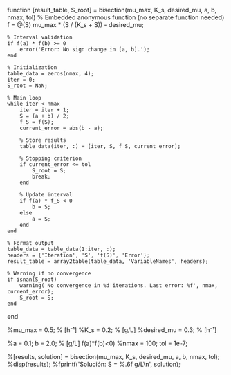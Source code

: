 function [result_table, S_root] = bisection(mu_max, K_s, desired_mu, a, b, nmax, tol)
    % Embedded anonymous function (no separate function needed)
    f = @(S) mu_max * (S / (K_s + S)) - desired_mu;
    
    % Interval validation
    if f(a) * f(b) >= 0
        error('Error: No sign change in [a, b].');
    end
    
    % Initialization
    table_data = zeros(nmax, 4);
    iter = 0;
    S_root = NaN;
    
    % Main loop
    while iter < nmax
        iter = iter + 1;
        S = (a + b) / 2;
        f_S = f(S);
        current_error = abs(b - a);
        
        % Store results
        table_data(iter, :) = [iter, S, f_S, current_error];
        
        % Stopping criterion
        if current_error <= tol
            S_root = S;
            break;
        end
        
        % Update interval
        if f(a) * f_S < 0
            b = S;
        else
            a = S;
        end
    end
    
    % Format output
    table_data = table_data(1:iter, :);
    headers = {'Iteration', 'S', 'f(S)', 'Error'};
    result_table = array2table(table_data, 'VariableNames', headers);
    
    % Warning if no convergence
    if isnan(S_root)
        warning('No convergence in %d iterations. Last error: %f', nmax, current_error);
        S_root = S;
    end
end



%mu_max = 0.5;       % [h⁻¹]
%K_s = 0.2;          % [g/L]
%desired_mu = 0.3;   % [h⁻¹]

%a = 0.1; b = 2.0;   % [g/L]  f(a)*f(b)<0)
%nmax = 100; tol = 1e-7;

%[results, solution] = bisection(mu_max, K_s, desired_mu, a, b, nmax, tol);
%disp(results);
%fprintf('Solución: S = %.6f g/L\n', solution);

